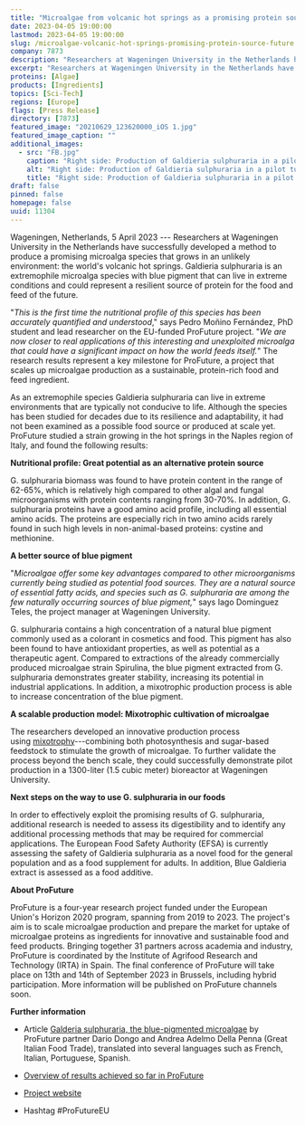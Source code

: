 ```yaml
---
title: "Microalgae from volcanic hot springs as a promising protein source for the future"
date: 2023-04-05 19:00:00
lastmod: 2023-04-05 19:00:00
slug: /microalgae-volcanic-hot-springs-promising-protein-source-future
company: 7873
description: "Researchers at Wageningen University in the Netherlands have successfully developed a method to produce a promising microalga species that could represent a resilient source of protein for the food and feed of the future."
excerpt: "Researchers at Wageningen University in the Netherlands have successfully developed a method to produce a promising microalga species that could represent a resilient source of protein for the food and feed of the future."
proteins: [Algae]
products: [Ingredients]
topics: [Sci-Tech]
regions: [Europe]
flags: [Press Release]
directory: [7873]
featured_image: "20210629_123620000_iOS 1.jpg"
featured_image_caption: ""
additional_images:
  - src: "FB.jpg"
    caption: "Right side: Production of Galdieria sulphuraria in a pilot tubular photobioreactor at AlgaePARC (Wageningen University and Research, The Netherlands); Left side: hot springs"
    alt: "Right side: Production of Galdieria sulphuraria in a pilot tubular photobioreactor at AlgaePARC (Wageningen University and Research, The Netherlands); Left side: hot springs"
    title: "Right side: Production of Galdieria sulphuraria in a pilot tubular photobioreactor at AlgaePARC (Wageningen University and Research, The Netherlands); Left side: hot springs"
draft: false
pinned: false
homepage: false
uuid: 11304
---
```

Wageningen, Netherlands, 5 April 2023 --- Researchers at Wageningen
University in the Netherlands have successfully developed a method to
produce a promising microalga species that grows in an unlikely
environment: the world's volcanic hot springs. Galdieria sulphuraria is
an extremophile microalga species with blue pigment that can live in
extreme conditions and could represent a resilient source of protein for
the food and feed of the future.

"*This is the first time the nutritional profile of this species has
been accurately quantified and understood*," says Pedro Moñino
Fernández, PhD student and lead researcher on the EU-funded ProFuture
project. "*We are now closer to real applications of this interesting
and unexploited microalga that could have a significant impact on how
the world feeds itself.*" The research results represent a key milestone
for ProFuture, a project that scales up microalgae production as a
sustainable, protein-rich food and feed ingredient.

As an extremophile species Galdieria sulphuraria can live in extreme
environments that are typically not conducive to life. Although the
species has been studied for decades due to its resilience and
adaptability, it had not been examined as a possible food source or
produced at scale yet. ProFuture studied a strain growing in the hot
springs in the Naples region of Italy, and found the following results:

**Nutritional profile: Great potential as an alternative protein
source**

G. sulphuraria biomass was found to have protein content in the range of
62-65%, which is relatively high compared to other algal and fungal
microorganisms with protein contents ranging from 30-70%. In addition,
G. sulphuraria proteins have a good amino acid profile, including all
essential amino acids. The proteins are especially rich in two amino
acids rarely found in such high levels in non-animal-based proteins:
cystine and methionine.

**A better source of blue pigment**

"*Microalgae offer some key advantages compared to other microorganisms
currently being studied as potential food sources. They are a natural
source of essential fatty acids, and species such as G. sulphuraria are
among the few naturally occurring sources of blue pigment,*" says Iago
Dominguez Teles, the project manager at Wageningen University.

G. sulphuraria contains a high concentration of a natural blue pigment
commonly used as a colorant in cosmetics and food. This pigment has also
been found to have antioxidant properties, as well as potential as a
therapeutic agent. Compared to extractions of the already commercially
produced microalgae strain Spirulina, the blue pigment extracted from G.
sulphuraria demonstrates greater stability, increasing its potential in
industrial applications. In addition, a mixotrophic production process
is able to increase concentration of the blue pigment.

**A scalable production model: Mixotrophic cultivation of microalgae**

The researchers developed an innovative production process
using [mixotrophy](https://www.pro-future.eu/news/industrial-mixotrophic-cultivation)---combining
both photosynthesis and sugar-based feedstock to stimulate the growth of
microalgae. To further validate the process beyond the bench scale, they
could successfully demonstrate pilot production in a 1300-liter (1.5
cubic meter) bioreactor at Wageningen University.

**Next steps on the way to use G. sulphuraria in our foods**

In order to effectively exploit the promising results of G. sulphuraria,
additional research is needed to assess its digestibility and to
identify any additional processing methods that may be required for
commercial applications. The European Food Safety Authority (EFSA) is
currently assessing the safety of Galdieria sulphuraria as a novel food
for the general population and as a food supplement for adults. In
addition, Blue Galdieria extract is assessed as a food additive.

**About ProFuture**

ProFuture is a four-year research project funded under the European
Union's Horizon 2020 program, spanning from 2019 to 2023. The project's
aim is to scale microalgae production and prepare the market for uptake
of microalgae proteins as ingredients for innovative and sustainable
food and feed products. Bringing together 31 partners across academia
and industry, ProFuture is coordinated by the Institute of Agrifood
Research and Technology (IRTA) in Spain. The final conference of
ProFuture will take place on 13th and 14th of September 2023 in
Brussels, including hybrid participation. More information will be
published on ProFuture channels soon.

**Further information**

-   Article [Galderia sulphuraria, the blue-pigmented
    microalgae](https://www.greatitalianfoodtrade.it/en/-innovation/galderia-sulphuraria-the-blue-pigmented-microalgae/) by
    ProFuture partner Dario Dongo and Andrea Adelmo Della Penna (Great
    Italian Food Trade), translated into several languages such as
    French, Italian, Portuguese, Spanish.

-   [Overview of results achieved so far in
    ProFuture](https://www.pro-future.eu/news/profuture-update-which-results-have-we-achieved-so-far)

-   [Project website](https://www.pro-future.eu/)

-   Hashtag #ProFutureEU
